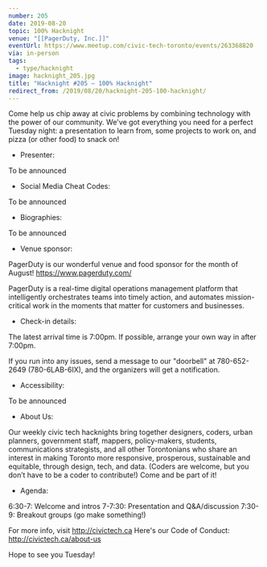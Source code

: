```yaml
---
number: 205
date: 2019-08-20
topic: 100% Hacknight
venue: "[[PagerDuty, Inc.]]"
eventUrl: https://www.meetup.com/civic-tech-toronto/events/263368820
via: in-person
tags:
  - type/hacknight
image: hacknight_205.jpg
title: "Hacknight #205 – 100% Hacknight"
redirect_from: /2019/08/20/hacknight-205-100-hacknight/
---
```

Come help us chip away at civic problems by combining technology with the power of our community. We've got everything you need for a perfect Tuesday night: a presentation to learn from, some projects to work on, and pizza (or other food) to snack on!

+ Presenter:

To be announced

+ Social Media Cheat Codes:

To be announced

+ Biographies:

To be announced

+ Venue sponsor:

PagerDuty is our wonderful venue and food sponsor for the month of August! https://www.pagerduty.com/

PagerDuty is a real-time digital operations management platform that intelligently orchestrates teams into timely action, and automates mission-critical work in the moments that matter for customers and businesses.

+ Check-in details:

The latest arrival time is 7:00pm. If possible, arrange your own way in after 7:00pm.

If you run into any issues, send a message to our "doorbell" at 780-652-2649 (780-6LAB-6IX), and the organizers will get a notification.

+ Accessibility:

To be announced

+ About Us:

Our weekly civic tech hacknights bring together designers, coders, urban planners, government staff, mappers, policy-makers, students, communications strategists, and all other Torontonians who share an interest in making Toronto more responsive, prosperous, sustainable and equitable, through design, tech, and data. (Coders are welcome, but you don’t have to be a coder to contribute!) Come and be part of it!

+ Agenda:

6:30-7: Welcome and intros
7-7:30: Presentation and Q&A/discussion
7:30-9: Breakout groups (go make something!)

For more info, visit http://civictech.ca
Here's our Code of Conduct: http://civictech.ca/about-us

Hope to see you Tuesday!
